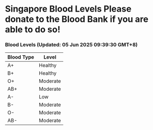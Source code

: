 Singapore Blood Levels
 Please donate to the Blood Bank if you are able to do so!
================================================================================================================================

### Blood Levels (Updated: 05 Jun 2025 09:39:30 GMT+8)
| Blood Type | Level     |
|------------|-----------|
| A+     | Healthy |
| B+     | Healthy |
| O+     | Moderate |
| AB+     | Moderate |
| A-     | Low |
| B-     | Moderate |
| O-     | Moderate |
| AB-     | Moderate |

